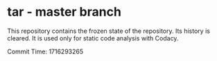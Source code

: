 # tar - master branch

This repository contains the frozen state of the repository.
Its history is cleared. It is used only for static code
analysis with Codacy.

Commit Time: 1716293265